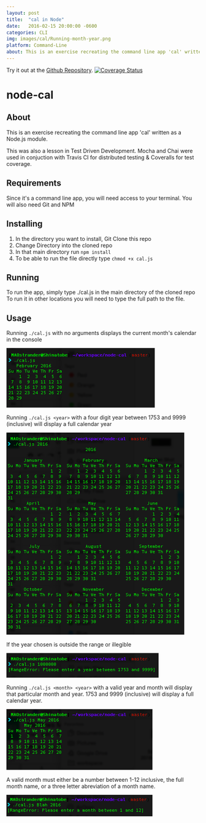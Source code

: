 ```yaml
---
layout: post
title:  "cal in Node"
date:   2016-02-15 20:00:00 -0600
categories: CLI
img: images/cal/Running-month-year.png
platform: Command-Line
about: This is an exercise recreating the command line app 'cal' written as a Node.js module using TDD with Mocha, Chai, Travis CI, and Coveralls.
---
```

Try it out at the [Github Repository](https://github.com/MAOstrander/node-cal).
[![Coverage Status](https://coveralls.io/repos/github/MAOstrander/node-cal/badge.svg?branch=master)](https://coveralls.io/github/MAOstrander/node-cal?branch=master)

# node-cal

## About
This is an exercise recreating the command line app 'cal' written as a Node.js module.

This was also a lesson in Test Driven Development. Mocha and Chai were used in conjuction with Travis CI for distributed testing & Coveralls for test coverage.

## Requirements
Since it's a command line app, you will need access to your terminal.
You will also need Git and NPM

## Installing
1. In the directory you want to install, Git Clone this repo
2. Change Directory into the cloned repo
3. In that main directory run `npm install`
4. To be able to run the file directly type `chmod +x cal.js`

## Running
To run the app, simply type ./cal.js in the main directory of the cloned repo
To run it in other locations you will need to type the full path to the file.

## Usage
Running `./cal.js` with no arguments displays the current month's calendar in the console

![Basic Output](/images/cal/Example-output.png)


Running `./cal.js <year>` with a four digit year between 1753 and 9999 (inclusive) will display a full calendar year

![Year Output](/images/cal/Running-year.png)


If the year chosen is outside the range or illegible

![Invalid Year Input](/images/cal/Bad-year.png)


Running `./cal.js <month> <year>` with a valid year and month will display that particular month and year.  1753 and 9999 (inclusive) will display a full calendar year.

![Month Output](/images/cal/Running-month-year.png)


A valid month must either be a number between 1-12 inclusive, the full month name, or a three letter abreviation of a month name.

![Invalid Month Input](/images/cal/Bad-month.png)
